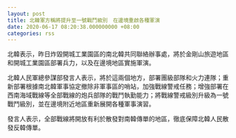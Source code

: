 ```yaml
---
layout: post
title: 北韓軍方稱將提升至一號戰鬥級別　在邊境重啟各種軍演
date: 2020-06-17 08:20:38.000000000 +08:00
categories: rss
---
```


北韓表示，昨日炸毀開城工業園區的南北韓共同聯絡辦事處，將於金剛山旅遊地區和開城工業園區部署兵力，以及在邊境地區實施軍演。

北韓人民軍總參謀部發言人表示，將於這兩個地方，部署團級部隊和火力連隊；重新部署根據南北韓軍事協定撤除非軍事區的哨站，加強戰線警戒任務；增強部署在西南海域戰線等全部戰線的炮兵部隊的戰鬥執勤能力；將戰線警戒級別升級為一號戰鬥級別，並在邊境附近地區重新展開各種軍事演習。

發言人表示，全部戰線將開放有利於散發對南韓傳單的地區，徹底保障北韓人民散發反韓傳單。
